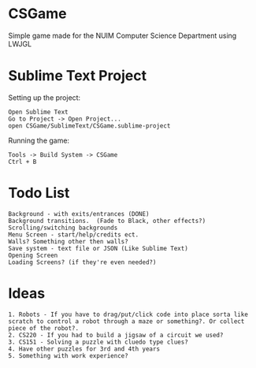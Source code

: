 CSGame
======

Simple game made for the NUIM Computer Science Department using LWJGL 

Sublime Text Project
====================

Setting up the project:

	Open Sublime Text
	Go to Project -> Open Project...
	open CSGame/SublimeText/CSGame.sublime-project

Running the game:

	Tools -> Build System -> CSGame
	Ctrl + B

Todo List
=========

	Background - with exits/entrances (DONE)
	Background transitions.  (Fade to Black, other effects?)
	Scrolling/switching backgrounds
	Menu Screen - start/help/credits ect.
	Walls? Something other then walls?
	Save system - text file or JSON (Like Sublime Text)
	Opening Screen
	Loading Screens? (if they're even needed?)

Ideas
=====

	1. Robots - If you have to drag/put/click code into place sorta like scratch to control a robot through a maze or something?. Or collect piece of the robot?.
	2. CS220 - If you had to build a jigsaw of a circuit we used?
	3. CS151 - Solving a puzzle with cluedo type clues?
	4. Have other puzzles for 3rd and 4th years
	5. Something with work experience?
